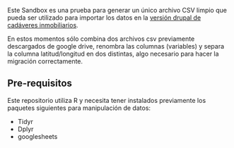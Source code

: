 Este Sandbox es una prueba para generar un único archivo CSV limpio que pueda ser utilizado para importar los datos en la [versión drupal de cadáveres inmobiliarios](https://github.com/ccamara/c_inmobiliarios).

En estos momentos sólo combina dos archivos csv previamente descargados de google drive, renombra las columnas (variables) y separa la columna latitud/longitud en dos distintas, algo necesario para hacer la migración correctamente.

## Pre-requisitos

Este repositorio utiliza R y necesita tener instalados previamente los paquetes siguientes para manipulación de datos:

* Tidyr
* Dplyr
* googlesheets
